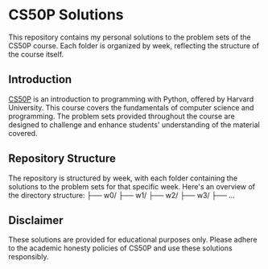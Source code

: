 # CS50P Solutions

This repository contains my personal solutions to the problem sets of the CS50P course. Each folder is organized by week, reflecting the structure of the course itself.

## Introduction

[CS50P](https://cs50.harvard.edu/python/2022/) is an introduction to programming with Python, offered by Harvard University. This course covers the fundamentals of computer science and programming. The problem sets provided throughout the course are designed to challenge and enhance students' understanding of the material covered.

## Repository Structure

The repository is structured by week, with each folder containing the solutions to the problem sets for that specific week. Here's an overview of the directory structure:
├── w0/
├── w1/
├── w2/
├── w3/
├── ...

## Disclaimer

These solutions are provided for educational purposes only. Please adhere to the academic honesty policies of CS50P and use these solutions responsibly.


